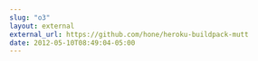```yaml
---
slug: "o3"
layout: external
external_url: https://github.com/hone/heroku-buildpack-mutt
date: 2012-05-10T08:49:04-05:00
---
```

